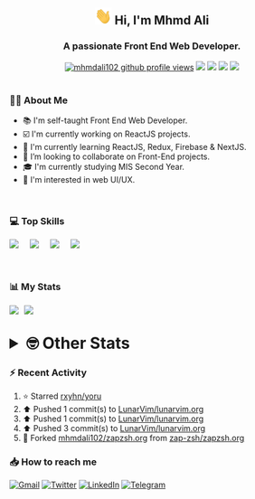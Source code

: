 <h2 align="center"><img src="./Hi.gif" width="30px" height="30px"> Hi, I'm Mhmd Ali</h2>

<h3 align="center">A passionate Front End Web Developer.</h3>

<div align="center">
  <a href="#"><img src="https://komarev.com/ghpvc/?username=mhmdali102&style=for-the-badge&logo=" alt="mhmdali102 github profile views" /></a>
  <a href="https://www.linux.org"><img src="https://img.shields.io/badge/OS-Linux-e06c75?style=for-the-badge&logo=linux" /></a>
	<a href="https://archlinux.org"><img src="https://img.shields.io/badge/DISTRO-Arch-56b6c2?style=for-the-badge&logo=arch-linux" /></a>
	<a href="https://dwm.suckless.org"><img src="https://img.shields.io/badge/WM-DWM-005577?style=for-the-badge&logo=dwm" /></a>
	<a href="https://neovim.io"><img src="https://img.shields.io/badge/IDE-Neovim-98c379?style=for-the-badge&logo=neovim" /></a>
</div>

<br>

### :man_technologist: About Me

- :books: I'm self-taught Front End Web Developer.
- :ballot_box_with_check: I'm currently working on ReactJS projects.
- :dart: I'm currently learning ReactJS, Redux, Firebase & NextJS.
- :eyes: I’m looking to collaborate on Front-End projects.
- :mortar_board: I'm currently studying MIS Second Year.
- :art: I'm interested in web UI/UX.

<br>

### :computer: Top Skills

<div style="display:flex;">
<img width ='36px' src ='https://raw.githubusercontent.com/rahulbanerjee26/githubAboutMeGenerator/main/icons/html.svg' />
<img width ='36px' src ='https://raw.githubusercontent.com/rahulbanerjee26/githubAboutMeGenerator/main/icons/css.svg' />
<img width ='36px' src ='https://raw.githubusercontent.com/rahulbanerjee26/githubAboutMeGenerator/main/icons/javascript.svg' />
<img width ='36px' src ='https://raw.githubusercontent.com/rahulbanerjee26/githubAboutMeGenerator/main/icons/reactjs.svg' />
</div>

<br>
<br>

### :bar_chart: My Stats

<img src="https://github-readme-stats.vercel.app/api?username=mhmdali102&show_icons=true&locale=en" width="49%" /><span style="display:inline-block;width:2%"></span><img src="https://github-readme-streak-stats.herokuapp.com/?user=mhmdali102&" width="49%" />

<br>

<details>
<summary style="font-size: 1.75rem; font-weight: bold;"><strong style="font-size: 1.75rem; font-weight: bold;"> 🤓 Other Stats </strong></summary>
<br>

<!--START_SECTION:waka-->
![Lines of code](https://img.shields.io/badge/From%20Hello%20World%20I%27ve%20Written-258%20Thousand%20lines%20of%20code-blue)

**🐱 My GitHub Data** 

> 🏆 944 Contributions in the Year 2022
 > 
> 📦 332.2 kB Used in GitHub's Storage 
 > 
> 💼 Opted to Hire
 > 
> 📜 22 Public Repositories 
 > 
> 🔑 6 Private Repositories  
 > 
**I'm a Night 🦉** 

```text
🌞 Morning    125 commits    ███░░░░░░░░░░░░░░░░░░░░░░   13.81% 
🌆 Daytime    198 commits    █████░░░░░░░░░░░░░░░░░░░░   21.88% 
🌃 Evening    350 commits    █████████░░░░░░░░░░░░░░░░   38.67% 
🌙 Night      232 commits    ██████░░░░░░░░░░░░░░░░░░░   25.64%

```
📅 **I'm Most Productive on Monday** 

```text
Monday       167 commits    ████░░░░░░░░░░░░░░░░░░░░░   18.45% 
Tuesday      143 commits    ████░░░░░░░░░░░░░░░░░░░░░   15.8% 
Wednesday    117 commits    ███░░░░░░░░░░░░░░░░░░░░░░   12.93% 
Thursday     117 commits    ███░░░░░░░░░░░░░░░░░░░░░░   12.93% 
Friday       85 commits     ██░░░░░░░░░░░░░░░░░░░░░░░   9.39% 
Saturday     133 commits    ███░░░░░░░░░░░░░░░░░░░░░░   14.7% 
Sunday       143 commits    ████░░░░░░░░░░░░░░░░░░░░░   15.8%

```


📊 **This Week I Spent My Time On** 

```text
⌚︎ Time Zone: Asia/Beirut

💬 Programming Languages: 
Markdown                 6 hrs 24 mins       ████████████░░░░░░░░░░░░░   48.71% 
Java                     2 hrs 36 mins       █████░░░░░░░░░░░░░░░░░░░░   19.75% 
CSS                      50 mins             █░░░░░░░░░░░░░░░░░░░░░░░░   6.45% 
JavaScript               48 mins             █░░░░░░░░░░░░░░░░░░░░░░░░   6.12% 
PHP                      47 mins             █░░░░░░░░░░░░░░░░░░░░░░░░   5.98%

🔥 Editors: 
Neovim                   13 hrs 10 mins      █████████████████████████   100.0%

🐱‍💻 Projects: 
LT                       6 hrs 36 mins       ████████████░░░░░░░░░░░░░   50.12% 
java                     2 hrs 5 mins        ████░░░░░░░░░░░░░░░░░░░░░   15.94% 
Unknown Project          1 hr 33 mins        ███░░░░░░░░░░░░░░░░░░░░░░   11.89% 
hyprland-website         58 mins             █░░░░░░░░░░░░░░░░░░░░░░░░   7.38% 
dotfiles                 47 mins             █░░░░░░░░░░░░░░░░░░░░░░░░   6.05%

💻 Operating System: 
Linux                    13 hrs 10 mins      █████████████████████████   100.0%

```

**I Mostly Code in JavaScript** 

```text
JavaScript               12 repos            █████████████░░░░░░░░░░░░   52.17% 
Python                   3 repos             ███░░░░░░░░░░░░░░░░░░░░░░   13.04% 
CSS                      2 repos             ██░░░░░░░░░░░░░░░░░░░░░░░   8.7% 
HTML                     1 repo              █░░░░░░░░░░░░░░░░░░░░░░░░   4.35% 
PHP                      1 repo              █░░░░░░░░░░░░░░░░░░░░░░░░   4.35%

```



 Last Updated on 08/11/2022 19:01:02 UTC
<!--END_SECTION:waka-->

</details>

### :zap: Recent Activity

<!--RECENT_ACTIVITY:start-->
1. ⭐ Starred [rxyhn/yoru](https://github.com/rxyhn/yoru)
2. ⬆️ Pushed 1 commit(s) to [LunarVim/lunarvim.org](https://github.com/LunarVim/lunarvim.org)
3. ⬆️ Pushed 1 commit(s) to [LunarVim/lunarvim.org](https://github.com/LunarVim/lunarvim.org)
4. ⬆️ Pushed 3 commit(s) to [LunarVim/lunarvim.org](https://github.com/LunarVim/lunarvim.org)
5. 🔱 Forked [mhmdali102/zapzsh.org](https://github.com/mhmdali102/zapzsh.org) from [zap-zsh/zapzsh.org](https://github.com/zap-zsh/zapzsh.org)
<!--RECENT_ACTIVITY:end-->

### :inbox_tray: How to reach me

[![Gmail](https://img.shields.io/badge/Gmail-D14836?style=for-the-badge&logo=gmail&logoColor=white)](mailto:mhmdalihsen102@gmail.com)
[![Twitter](https://img.shields.io/badge/Twitter-1DA1F2?style=for-the-badge&logo=twitter&logoColor=white)](https://twitter.com/MhmdAliHsen)
[![LinkedIn](https://img.shields.io/badge/LinkedIn-0077B5?style=for-the-badge&logo=linkedin&logoColor=white)](https://www.linkedin.com/in/mhmd-ali-hsen-66b0671b7/)
[![Telegram](https://img.shields.io/badge/Telegram-2CA5E0?style=for-the-badge&logo=telegram&logoColor=white&bgColor=black)](https://t.me/mhmdalihsen)
